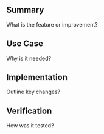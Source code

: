 <!---
name: Enhancement
about: Propose a new feature or improvement.
labels: [feature, improvement, low]
title: "[Enhancement]: Title?"
--->

## Summary

What is the feature or improvement?

## Use Case

Why is it needed?

## Implementation

Outline key changes?

## Verification

How was it tested?
